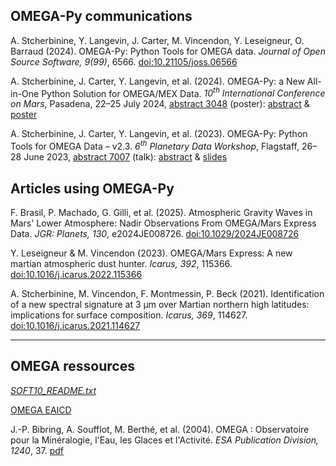 ## OMEGA-Py communications

A. Stcherbinine, Y. Langevin, J. Carter, M. Vincendon, Y. Leseigneur, O. Barraud (2024). 
OMEGA-Py: Python Tools for OMEGA data. *Journal of Open Source Software, 9(99)*, 6566. 
[doi:10.21105/joss.06566](https://doi.org/10.21105/joss.06566)

A. Stcherbinine, J. Carter, Y. Langevin, et al. (2024). 
OMEGA-Py: a New All-in-One Python Solution for OMEGA/MEX Data. 
*10<sup>th</sup> International Conference on Mars*, Pasadena, 22–25 July 2024, [abstract 3048](https://www.hou.usra.edu/meetings/tenthmars2024/pdf/3048.pdf) (poster):
[abstract](Stcherbinine_2024_Mars10_omegapy.pdf) & [poster](poster_MarsConf10_stcherbinine_omegapy_upload.pdf)

A. Stcherbinine, J. Carter, Y. Langevin, et al. (2023). 
OMEGA-Py: Python Tools for OMEGA Data – v2.3. 
*6<sup>th</sup> Planetary Data Workshop*, Flagstaff, 26–28 June 2023, [abstract 7007](https://www.hou.usra.edu/meetings/planetdata2023/pdf/7007.pdf) (talk):
[abstract](Stcherbinine_PDW2023_7007_omegapy.pdf) & [slides](PDW_Flagstaff_Stcherbinine_omegapy_upload.pdf)

## Articles using OMEGA-Py

F. Brasil, P. Machado, G. Gilli, et al. (2025).
Atmospheric Gravity Waves in Mars' Lower Atmosphere: Nadir Observations From OMEGA/Mars Express Data.
*JGR: Planets, 130*, e2024JE008726.
[doi:10.1029/2024JE008726](https://doi.org/10.1029/2024JE008726)

Y. Leseigneur & M. Vincendon (2023). 
OMEGA/Mars Express: A new martian atmospheric dust hunter.
*Icarus, 392*, 115366. 
[doi:10.1016/j.icarus.2022.115366](https://doi.org/10.1016/j.icarus.2022.115366)

A. Stcherbinine, M. Vincendon, F. Montmessin, P. Beck (2021). 
Identification of a new spectral signature at 3 µm over Martian northern high latitudes: implications for surface composition. 
*Icarus, 369*, 114627. 
[doi:10.1016/j.icarus.2021.114627](https://doi.org/10.1016/j.icarus.2021.114627)

--------------
## OMEGA ressources
[*SOFT10_README.txt*](SOFT10_readme.txt)

[OMEGA EAICD](https://archives.esac.esa.int/psa/ftp/MARS-EXPRESS/OMEGA/MEX-M-OMEGA-2-EDR-FLIGHT-V1.0/DOCUMENT/EAICD_OMEGA.PDF)

J.-P. Bibring, A. Soufflot, M. Berthé, et al. (2004). 
OMEGA : Observatoire pour la Minéralogie, l'Eau, les Glaces et l'Activité.
*ESA Publication Division, 1240*, 37. [pdf](https://sci.esa.int/documents/33745/35957/1567254717162-BibringWeb.pdf)
